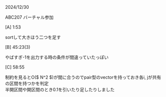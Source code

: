 2024/12/30 

ABC207
バーチャル参加

[A] 1:53

sortして大きほう二つを足す<br>

[B] 45:23(3)

やばすぎ-1を出力する時の条件が間違っていたっぽい

[C] 58:55

制約を見るとO($ N^2 $)が間に合うのでpair型のvectorを持っておき各i, jが共有の区間を持つかを判定<br>
半開区間や開区間のとき0.1を引いたり足したりしました
